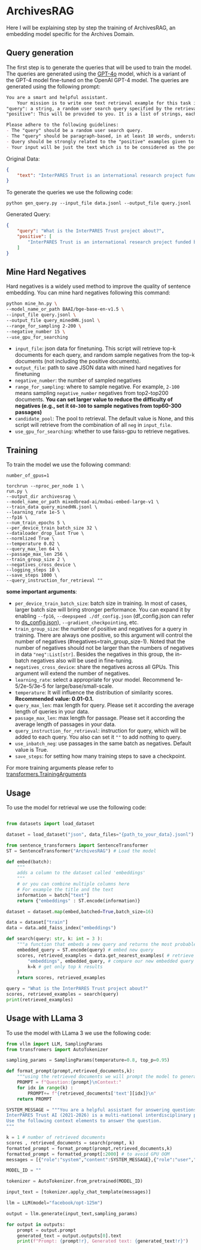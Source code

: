 # ArchivesRAG

Here I will be explaining step by step the training of ArchivesRAG, an embedding model specific for the Archives Domain. 

## Query generation

The first step is to generate the queries that will be used to train the model. The queries are generated using the [GPT-4o](https://chatgpt.com/?model=gpt-4o) model, which is a variant of the GPT-4 model fine-tuned on the OpenAI GPT-4 model. The queries are generated using the following prompt:

```markdown
You are a smart and helpful assistant.
    Your mission is to write one text retrieval example for this task in JSON format. The JSON object must contain the following keys:
"query": a string, a random user search query specified by the retrieval task.
"positive": This will be provided to you. It is a list of strings, each representing a positive example of a document that should be retrieved by the search query.

Please adhere to the following guidelines:
- The "query" should be a random user search query.
- The "query" should be paragraph-based, in at least 10 words, understandable with some effort or ambiguity, and diverse in topic.
- Query should be strongly related to the "positive" examples given to you.
- Your input will be just the text which is to be considered as the positive examples.
```

Original Data: 
```json
{
    "text": "InterPARES Trust is an international research project funded by the Social Sciences and Humanities Research Council of Canada. The project is designed to investigate issues concerning digital records and data entrusted to the Internet. The project is a collaborative effort of researchers from many countries and disciplines. The project is designed to investigate issues concerning digital records and data entrusted to the Internet. The project is a collaborative effort of researchers from many countries and disciplines."
}
```

To generate the queries we use the following code:

```shell
python gen_query.py --input_file data.jsonl --output_file query.jsonl
```

Generated Query:
```json
{
    "query": "What is the InterPARES Trust project about?",
    "positive": [
        "InterPARES Trust is an international research project funded by the Social Sciences and Humanities Research Council of Canada."
    ]
}
```

## Mine Hard Negatives

Hard negatives is a widely used method to improve the quality of sentence embedding.
You can mine hard negatives following this command:

```bash
python mine_hn.py \
--model_name_or_path BAAI/bge-base-en-v1.5 \
--input_file query.jsonl \
--output_file query_minedHN.jsonl \
--range_for_sampling 2-200 \
--negative_number 15 \
--use_gpu_for_searching 
```

- `input_file`: json data for finetuning. This script will retrieve top-k documents for each query,
and random sample negatives from the top-k documents (not including the positive documents).
- `output_file`: path to save JSON data with mined hard negatives for finetuning
- `negative_number`: the number of sampled negatives
- `range_for_sampling`: where to sample negative. For example, `2-100` means sampling `negative_number` negatives from top2-top200 documents. **You can set larger value to reduce the difficulty of negatives (e.g., set it `60-300` to sample negatives from top60-300 passages)**
- `candidate_pool`: The pool to retrieval. The default value is None, and this script will retrieve from the combination of all `neg` in `input_file`.
- `use_gpu_for_searching`: whether to use faiss-gpu to retrieve negatives.


## Training

To train the model we use the following command:

```
number_of_gpus=1

torchrun --nproc_per_node 1 \
run.py \
--output_dir archivesrag \
--model_name_or_path mixedbread-ai/mxbai-embed-large-v1 \
--train_data query_minedHN.jsonl \
--learning_rate 1e-5 \
--fp16 \
--num_train_epochs 5 \
--per_device_train_batch_size 32 \
--dataloader_drop_last True \
--normlized True \
--temperature 0.02 \
--query_max_len 64 \
--passage_max_len 256 \
--train_group_size 2 \
--negatives_cross_device \
--logging_steps 10 \
--save_steps 1000 \
--query_instruction_for_retrieval "" 
```

**some important arguments**:

- `per_device_train_batch_size`: batch size in training. In most of cases, larger batch size will bring stronger performance. You can expand it by enabling `--fp16`, `--deepspeed ./df_config.json` (df_config.json can refer to [ds_config.json](./ds_config.json)), `--gradient_checkpointing`, etc.
- `train_group_size`: the number of positive and negatives for a query in training.
There are always one positive, so this argument will control the number of negatives (#negatives=train_group_size-1).
Noted that the number of negatives should not be larger than the numbers of negatives in data `"neg":List[str]`.
Besides the negatives in this group, the in-batch negatives also will be used in fine-tuning.
- `negatives_cross_device`: share the negatives across all GPUs. This argument will extend the number of negatives.
- `learning_rate`: select a appropriate for your model. Recommend 1e-5/2e-5/3e-5 for large/base/small-scale.
- `temperature`: It will influence the distribution of similarity scores. **Recommended value: 0.01-0.1.**
- `query_max_len`: max length for query. Please set it according the average length of queries in your data.
- `passage_max_len`: max length for passage. Please set it according the average length of passages in your data.
- `query_instruction_for_retrieval`: instruction for query, which will be added to each query. You also can set it `""` to add nothing to query.
- `use_inbatch_neg`: use passages in the same batch as negatives. Default value is True.
- `save_steps`: for setting how many training steps to save a checkpoint.

For more training arguments please refer to [transformers.TrainingArguments](https://huggingface.co/docs/transformers/main_classes/trainer#transformers.TrainingArguments)


## Usage

To use the model for retrieval we use the following code:

```python

from datasets import load_dataset

dataset = load_dataset("json", data_files="{path_to_your_data}.jsonl") # Load your data here

from sentence_transformers import SentenceTransformer
ST = SentenceTransformer("ArchivesRAG") # Load the model

def embed(batch):
    """
    adds a column to the dataset called 'embeddings'
    """
    # or you can combine multiple columns here
    # For example the title and the text
    information = batch["text"]
    return {"embeddings" : ST.encode(information)}

dataset = dataset.map(embed,batched=True,batch_size=16)

data = dataset["train"]
data = data.add_faiss_index("embeddings")

def search(query: str, k: int = 3 ):
    """a function that embeds a new query and returns the most probable results"""
    embedded_query = ST.encode(query) # embed new query
    scores, retrieved_examples = data.get_nearest_examples( # retrieve results
        "embeddings", embedded_query, # compare our new embedded query with the dataset embeddings
        k=k # get only top k results
    )
    return scores, retrieved_examples

query = "What is the InterPARES Trust project about?"
scores, retrieved_examples = search(query)
print(retrieved_examples)

```

## Usage with LLama 3

To use the model with LLama 3 we use the following code:

```python
from vllm import LLM, SamplingParams
from transfromers import AutoTokenizer

sampling_params = SamplingParams(temperature=0.8, top_p=0.95)

def format_prompt(prompt,retrieved_documents,k):
    """using the retrieved documents we will prompt the model to generate our responses"""
    PROMPT = f"Question:{prompt}\nContext:"
    for idx in range(k) :
        PROMPT+= f"{retrieved_documents['text'][idx]}\n"
    return PROMPT

SYSTEM_MESSAGE = """You are a helpful assistant for answering questions. Your primary focus is to assist in studies relating to Interpares Itrust AI.
InterPARES Trust AI (2021-2026) is a multi-national interdisciplinary project aiming to design, develop, and leverage Artificial Intelligence to support the ongoing availability and accessibility of trustworthy public records by forming a sustainable, ongoing partnership producing original research, training students and other highly qualified personnel (HQP), and generating a virtuous circle between academia, archival institutions, government records professionals, and industry, a feedback loop reinforcing the knowledge and capabilities of each party.
Use the following context elements to answer the question.
"""

k = 1 # number of retrieved documents
scores , retrieved_documents = search(prompt, k)
formatted_prompt = format_prompt(prompt,retrieved_documents,k)
formatted_prompt = formatted_prompt[:2000] # to avoid GPU OOM
messages = [{"role":"system","content":SYSTEM_MESSAGE},{"role":"user","content":formatted_prompt}]

MODEL_ID = ""

tokenizer = AutoTokenizer.from_pretrained(MODEL_ID)

input_text = [tokenizer.apply_chat_template(messages)]

llm = LLM(model="facebook/opt-125m")

output = llm.generate(input_text,sampling_params)

for output in outputs:
    prompt = output.prompt
    generated_text = output.outputs[0].text
    print(f"Prompt: {prompt!r}, Generated text: {generated_text!r}")

```
